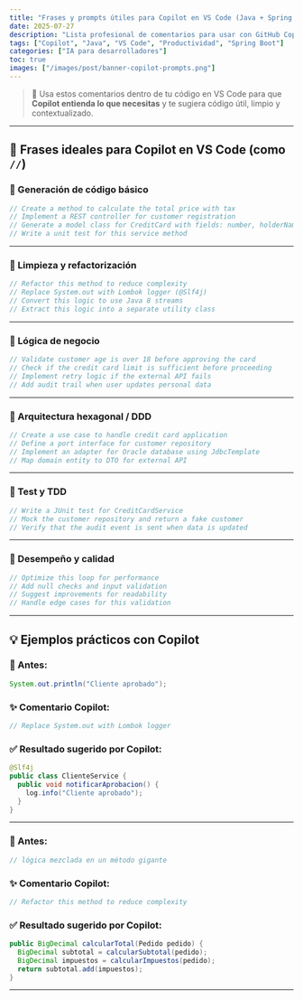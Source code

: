 ```yaml
---
title: "Frases y prompts útiles para Copilot en VS Code (Java + Spring Boot)"
date: 2025-07-27
description: "Lista profesional de comentarios para usar con GitHub Copilot en VS Code, con enfoque en Java, Spring Boot y arquitectura limpia."
tags: ["Copilot", "Java", "VS Code", "Productividad", "Spring Boot"]
categories: ["IA para desarrolladores"]
toc: true
images: ["/images/post/banner-copilot-prompts.png"]
---
```


> 🎯 Usa estos comentarios dentro de tu código en VS Code para que **Copilot entienda lo que necesitas** y te sugiera código útil, limpio y contextualizado.

---

## 📌 Frases ideales para Copilot en VS Code (como `//`)

### 🔹 Generación de código básico

```java
// Create a method to calculate the total price with tax
// Implement a REST controller for customer registration
// Generate a model class for CreditCard with fields: number, holderName, limit
// Write a unit test for this service method
```

---

### 🔹 Limpieza y refactorización

```java
// Refactor this method to reduce complexity
// Replace System.out with Lombok logger (@Slf4j)
// Convert this logic to use Java 8 streams
// Extract this logic into a separate utility class
```

---

### 🔹 Lógica de negocio

```java
// Validate customer age is over 18 before approving the card
// Check if the credit card limit is sufficient before proceeding
// Implement retry logic if the external API fails
// Add audit trail when user updates personal data
```

---

### 🔹 Arquitectura hexagonal / DDD

```java
// Create a use case to handle credit card application
// Define a port interface for customer repository
// Implement an adapter for Oracle database using JdbcTemplate
// Map domain entity to DTO for external API
```

---

### 🔹 Test y TDD

```java
// Write a JUnit test for CreditCardService
// Mock the customer repository and return a fake customer
// Verify that the audit event is sent when data is updated
```

---

### 🔹 Desempeño y calidad

```java
// Optimize this loop for performance
// Add null checks and input validation
// Suggest improvements for readability
// Handle edge cases for this validation
```

---

## 💡 Ejemplos prácticos con Copilot

### 🧪 Antes:
```java
System.out.println("Cliente aprobado");
```

### ✨ Comentario Copilot:
```java
// Replace System.out with Lombok logger
```

### ✅ Resultado sugerido por Copilot:
```java
@Slf4j
public class ClienteService {
  public void notificarAprobacion() {
    log.info("Cliente aprobado");
  }
}
```

---

### 🧪 Antes:
```java
// lógica mezclada en un método gigante
```

### ✨ Comentario Copilot:
```java
// Refactor this method to reduce complexity
```

### ✅ Resultado sugerido por Copilot:
```java
public BigDecimal calcularTotal(Pedido pedido) {
  BigDecimal subtotal = calcularSubtotal(pedido);
  BigDecimal impuestos = calcularImpuestos(pedido);
  return subtotal.add(impuestos);
}
```

---

